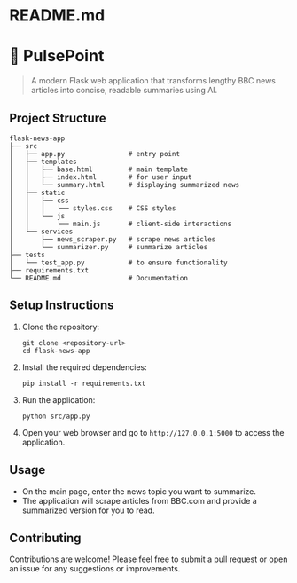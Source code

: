 # README.md

# 📰 PulsePoint

> A modern Flask web application that transforms lengthy BBC news articles into concise, readable summaries using AI.


## Project Structure

```
flask-news-app
├── src
│   ├── app.py                # entry point
│   ├── templates            
│   │   ├── base.html         # main template
│   │   ├── index.html        # for user input
│   │   └── summary.html      # displaying summarized news
│   ├── static                
│   │   ├── css
│   │   │   └── styles.css    # CSS styles 
│   │   └── js
│   │       └── main.js       # client-side interactions
│   └── services              
│       ├── news_scraper.py   # scrape news articles
│       └── summarizer.py     # summarize articles
├── tests                    
│   └── test_app.py           # to ensure functionality
├── requirements.txt        
└── README.md                 # Documentation
```

## Setup Instructions

1. Clone the repository:
   ```
   git clone <repository-url>
   cd flask-news-app
   ```

2. Install the required dependencies:
   ```
   pip install -r requirements.txt
   ```

3. Run the application:
   ```
   python src/app.py
   ```

4. Open your web browser and go to `http://127.0.0.1:5000` to access the application.

## Usage

- On the main page, enter the news topic you want to summarize.
- The application will scrape articles from BBC.com and provide a summarized version for you to read.

## Contributing

Contributions are welcome! Please feel free to submit a pull request or open an issue for any suggestions or improvements.
